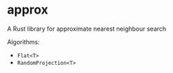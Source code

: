 # approx

A Rust library for approximate nearest neighbour search

Algorithms:
- `Flat<T>`
- `RandomProjection<T>`
